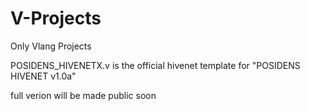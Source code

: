 # V-Projects
Only Vlang Projects

POSIDENS_HIVENETX.v is the official hivenet template for "POSIDENS HIVENET v1.0a"

full verion will be made public soon
